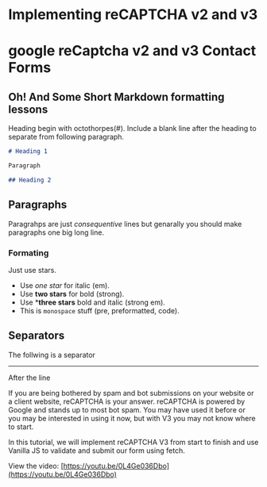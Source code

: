 # Implementing reCAPTCHA v2 and v3

# google reCaptcha v2 and v3 Contact Forms

## Oh! And Some Short Markdown formatting lessons

Heading begin with octothorpes(#). Include a blank line after the heading to separate from following paragraph.


```markdown
# Heading 1

Paragraph

## Heading 2

```

## Paragraphs

Paragrahps are just *consequentive* lines but genarally you should make paragraphs one big long line.
### Formating

Just use stars.

* Use *one star* for italic (em).
* Use **two stars** for bold (strong).
* Use ***three stars**  bold and italic (strong em).
* This is `monospace` stuff (pre, preformatted, code).


## Separators

The follwing is a separator

----

After the line

If you are being bothered by spam and bot submissions on your website or a client website, reCAPTCHA is your answer. reCAPTCHA is powered by Google and stands up to most bot spam. You may have used it before or you may be interested in using it now, but with V3 you may not know where to start.

In this tutorial, we will implement reCAPTCHA V3 from start to finish and use Vanilla JS to validate and submit our form using fetch.

View the video: [https://youtu.be/0L4Ge036Dbo](https://youtu.be/0L4Ge036Dbo)


